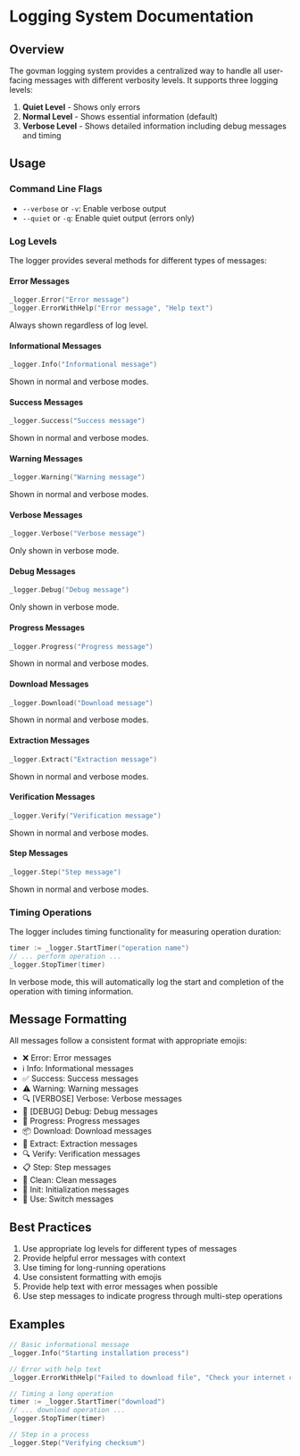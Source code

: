 # Logging System Documentation

## Overview

The govman logging system provides a centralized way to handle all user-facing messages with different verbosity levels. It supports three logging levels:

1. **Quiet Level** - Shows only errors
2. **Normal Level** - Shows essential information (default)
3. **Verbose Level** - Shows detailed information including debug messages and timing

## Usage

### Command Line Flags

- `--verbose` or `-v`: Enable verbose output
- `--quiet` or `-q`: Enable quiet output (errors only)

### Log Levels

The logger provides several methods for different types of messages:

#### Error Messages
```go
_logger.Error("Error message")
_logger.ErrorWithHelp("Error message", "Help text")
```
Always shown regardless of log level.

#### Informational Messages
```go
_logger.Info("Informational message")
```
Shown in normal and verbose modes.

#### Success Messages
```go
_logger.Success("Success message")
```
Shown in normal and verbose modes.

#### Warning Messages
```go
_logger.Warning("Warning message")
```
Shown in normal and verbose modes.

#### Verbose Messages
```go
_logger.Verbose("Verbose message")
```
Only shown in verbose mode.

#### Debug Messages
```go
_logger.Debug("Debug message")
```
Only shown in verbose mode.

#### Progress Messages
```go
_logger.Progress("Progress message")
```
Shown in normal and verbose modes.

#### Download Messages
```go
_logger.Download("Download message")
```
Shown in normal and verbose modes.

#### Extraction Messages
```go
_logger.Extract("Extraction message")
```
Shown in normal and verbose modes.

#### Verification Messages
```go
_logger.Verify("Verification message")
```
Shown in normal and verbose modes.

#### Step Messages
```go
_logger.Step("Step message")
```
Shown in normal and verbose modes.

### Timing Operations

The logger includes timing functionality for measuring operation duration:

```go
timer := _logger.StartTimer("operation name")
// ... perform operation ...
_logger.StopTimer(timer)
```

In verbose mode, this will automatically log the start and completion of the operation with timing information.

## Message Formatting

All messages follow a consistent format with appropriate emojis:

- ❌ Error: Error messages
- ℹ️  Info: Informational messages
- ✅ Success: Success messages
- ⚠️  Warning: Warning messages
- 🔍 [VERBOSE] Verbose: Verbose messages
- 🐛 [DEBUG] Debug: Debug messages
- 🔄 Progress: Progress messages
- 📦 Download: Download messages
- 📂 Extract: Extraction messages
- 🔍 Verify: Verification messages
- 📋 Step: Step messages
- 🧹 Clean: Clean messages
- 🔧 Init: Initialization messages
- 🐹 Use: Switch messages

## Best Practices

1. Use appropriate log levels for different types of messages
2. Provide helpful error messages with context
3. Use timing for long-running operations
4. Use consistent formatting with emojis
5. Provide help text with error messages when possible
6. Use step messages to indicate progress through multi-step operations

## Examples

```go
// Basic informational message
_logger.Info("Starting installation process")

// Error with help text
_logger.ErrorWithHelp("Failed to download file", "Check your internet connection and try again.")

// Timing a long operation
timer := _logger.StartTimer("download")
// ... download operation ...
_logger.StopTimer(timer)

// Step in a process
_logger.Step("Verifying checksum")